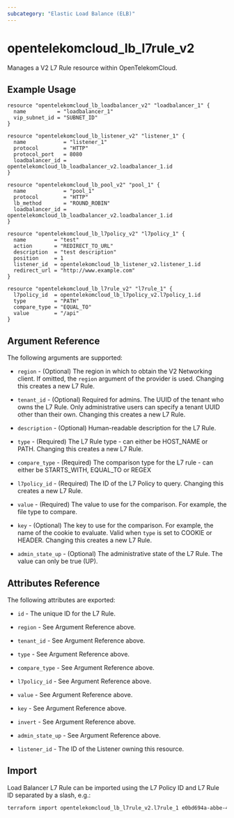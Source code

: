 ```yaml
---
subcategory: "Elastic Load Balance (ELB)"
---
```


# opentelekomcloud_lb_l7rule_v2

Manages a V2 L7 Rule resource within OpenTelekomCloud.

## Example Usage

```hcl
resource "opentelekomcloud_lb_loadbalancer_v2" "loadbalancer_1" {
  name          = "loadbalancer_1"
  vip_subnet_id = "SUBNET_ID"
}

resource "opentelekomcloud_lb_listener_v2" "listener_1" {
  name            = "listener_1"
  protocol        = "HTTP"
  protocol_port   = 8080
  loadbalancer_id = opentelekomcloud_lb_loadbalancer_v2.loadbalancer_1.id
}

resource "opentelekomcloud_lb_pool_v2" "pool_1" {
  name            = "pool_1"
  protocol        = "HTTP"
  lb_method       = "ROUND_ROBIN"
  loadbalancer_id = opentelekomcloud_lb_loadbalancer_v2.loadbalancer_1.id
}

resource "opentelekomcloud_lb_l7policy_v2" "l7policy_1" {
  name         = "test"
  action       = "REDIRECT_TO_URL"
  description  = "test description"
  position     = 1
  listener_id  = opentelekomcloud_lb_listener_v2.listener_1.id
  redirect_url = "http://www.example.com"
}

resource "opentelekomcloud_lb_l7rule_v2" "l7rule_1" {
  l7policy_id  = opentelekomcloud_lb_l7policy_v2.l7policy_1.id
  type         = "PATH"
  compare_type = "EQUAL_TO"
  value        = "/api"
}
```

## Argument Reference

The following arguments are supported:

* `region` - (Optional) The region in which to obtain the V2 Networking client.
  If omitted, the `region` argument of the provider is used.
  Changing this creates a new L7 Rule.

* `tenant_id` - (Optional) Required for admins. The UUID of the tenant who owns
  the L7 Rule.  Only administrative users can specify a tenant UUID
  other than their own. Changing this creates a new L7 Rule.

* `description` - (Optional) Human-readable description for the L7 Rule.

* `type` - (Required) The L7 Rule type - can either be HOST_NAME or PATH. Changing this creates a new L7 Rule.

* `compare_type` - (Required) The comparison type for the L7 rule - can either be
  STARTS_WITH, EQUAL_TO or REGEX

* `l7policy_id` - (Required) The ID of the L7 Policy to query. Changing this creates a new
  L7 Rule.

* `value` - (Required) The value to use for the comparison. For example, the file type to
  compare.

* `key` - (Optional) The key to use for the comparison. For example, the name of the cookie to
  evaluate. Valid when `type` is set to COOKIE or HEADER. Changing this creates a new L7 Rule.

* `admin_state_up` - (Optional) The administrative state of the L7 Rule.
  The value can only be true (UP).

## Attributes Reference

The following attributes are exported:

* `id` - The unique ID for the L7 Rule.

* `region` - See Argument Reference above.

* `tenant_id` - See Argument Reference above.

* `type` - See Argument Reference above.

* `compare_type` - See Argument Reference above.

* `l7policy_id` - See Argument Reference above.

* `value` - See Argument Reference above.

* `key` - See Argument Reference above.

* `invert` - See Argument Reference above.

* `admin_state_up` - See Argument Reference above.

* `listener_id` - The ID of the Listener owning this resource.

## Import

Load Balancer L7 Rule can be imported using the L7 Policy ID and L7 Rule ID
separated by a slash, e.g.:

```sh
terraform import opentelekomcloud_lb_l7rule_v2.l7rule_1 e0bd694a-abbe-450e-b329-0931fd1cc5eb/4086b0c9-b18c-4d1c-b6b8-4c56c3ad2a9e
```
